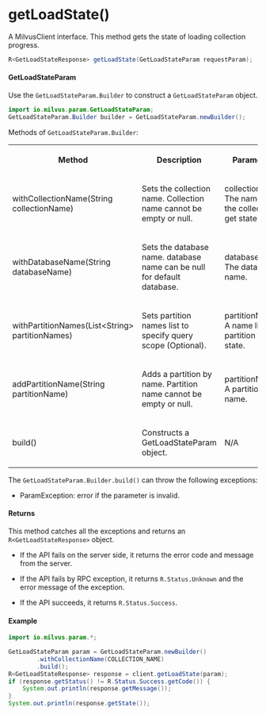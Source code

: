# getLoadState()

A MilvusClient interface. This method gets the state of loading collection progress.

```java
R<GetLoadStateResponse> getLoadState(GetLoadStateParam requestParam);
```

#### GetLoadStateParam

Use the `GetLoadStateParam.Builder` to construct a `GetLoadStateParam` object.

```java
import io.milvus.param.GetLoadStateParam;
GetLoadStateParam.Builder builder = GetLoadStateParam.newBuilder();
```

Methods of `GetLoadStateParam.Builder`:

<table>
    <tr>
        <th><p>Method</p></th>
        <th><p>Description</p></th>
        <th><p>Parameters</p></th>
    </tr>
    <tr>
        <td><p>withCollectionName(String collectionName)</p></td>
        <td><p>Sets the collection name. Collection name cannot be empty or null.</p></td>
        <td><p>collectionName: The name of the collection to get state.</p></td>
    </tr>
    <tr>
        <td><p>withDatabaseName(String databaseName)</p></td>
        <td><p>Sets the database name. database name can be null for default database.</p></td>
        <td><p>databaseName: The database name.</p></td>
    </tr>
    <tr>
        <td><p>withPartitionNames(List&lt;String> partitionNames)</p></td>
        <td><p>Sets partition names list to specify query scope (Optional).</p></td>
        <td><p>partitionNames: <br/>A name list of partition to get state.</p></td>
    </tr>
    <tr>
        <td><p>addPartitionName(String partitionName)</p></td>
        <td><p>Adds a partition by name. Partition name cannot be empty or null.</p></td>
        <td><p>partitionName: A partition name.</p></td>
    </tr>
    <tr>
        <td><p>build()</p></td>
        <td><p>Constructs a GetLoadStateParam object.</p></td>
        <td><p>N/A</p></td>
    </tr>
</table>

The `GetLoadStateParam.Builder.build()` can throw the following exceptions:

- ParamException: error if the parameter is invalid.

#### Returns

This method catches all the exceptions and returns an `R<GetLoadStateResponse>` object.

- If the API fails on the server side, it returns the error code and message from the server.

- If the API fails by RPC exception, it returns `R.Status.Unknown` and the error message of the exception.

- If the API succeeds, it returns `R.Status.Success`.

#### Example

```java
import io.milvus.param.*;

GetLoadStateParam param = GetLoadStateParam.newBuilder()
        .withCollectionName(COLLECTION_NAME)
        .build();
R<GetLoadStateResponse> response = client.getLoadState(param);
if (response.getStatus() != R.Status.Success.getCode()) {
    System.out.println(response.getMessage());
}
System.out.println(response.getState());
```

